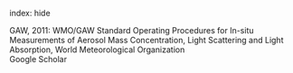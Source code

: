 index: hide

<div class="Citation">

  <div class="Citation-body">
    <div class="Citation-text">GAW, 2011: <span class="Article-bookTitle">WMO/GAW Standard Operating Procedures for In-situ Measurements of Aerosol Mass Concentration, Light Scattering and Light Absorption, </span>World Meteorological Organization</div>
    <div class="Citation-links">
      <div class="CitationLink" data-href="https://scholar.google.com/scholar?q=WMO%2FGAW+Standard+Operating+Procedures+for+In-situ+Measurements+of+Aerosol+Mass+Concentration%2C+Light+Scattering+and+Light+Absorption">
        <div class="CitationLink-icon CitationLink-Scholar"></div>
        <div class="CitationLink-text">Google Scholar</div>
      </div>
    </div>
  </div>
</div>


<div class="Citation-copy">

</div>